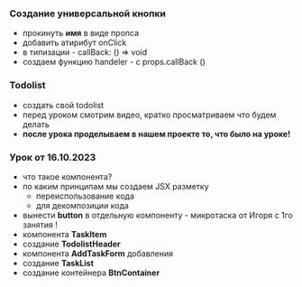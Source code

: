 ### Создание универсальной кнопки
- прокинуть **имя** в виде пропса
- добавить атирибут onClick 
- в типизации - callBack: () => void
- создаем функцию handeler - с props.callBack ()

### Todolist
- создать свой todolist 
- перед уроком смотрим видео, кратко просматриваем что будем делать
- **после урока проделываем в нашем проекте то, что было на уроке!**

### Урок от 16.10.2023
- что такое компонента?
- по каким принципам мы создаем JSX разметку
	- переиспользование кода
	- для декомпозиции кода
- вынести **button** в отдельную компоненту - микротаска от Игоря с 1го занятия !
- компонента **TaskItem**
- создание **TodolistHeader**
- компонента **AddTaskForm** добавления 
- создание **TaskList**
- создание контейнера **BtnContainer**

